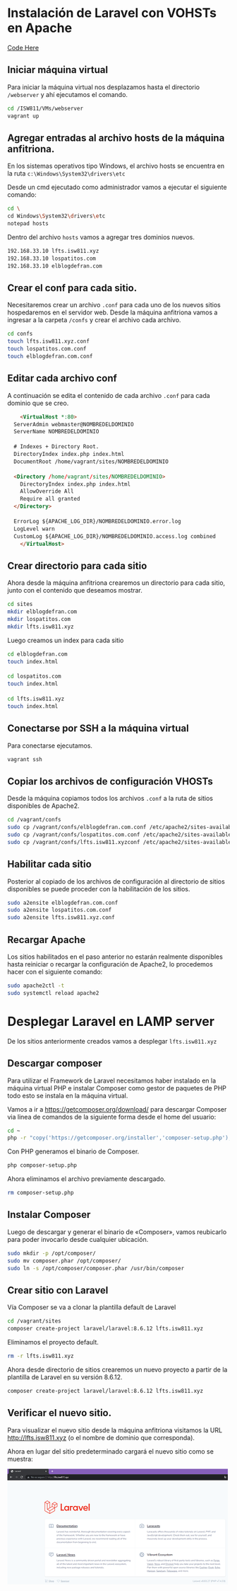 
# Instalación de Laravel con VOHSTs en Apache
 [Code Here](https://github.com/fborge/isw811/tree/master/Workshop-03) 

## Iniciar máquina virtual
Para iniciar la máquina virtual nos desplazamos hasta el directorio `/webserver` y ahí ejecutamos el comando.

```bash
cd /ISW811/VMs/webserver
vagrant up
```

## Agregar entradas al archivo hosts de la máquina anfitriona.
En los sistemas operativos tipo Windows, el archivo hosts se encuentra en la ruta `c:\Windows\System32\drivers\etc`

Desde un cmd ejecutado como administrador vamos a ejecutar el siguiente comando:

```bash
cd \
cd Windows\System32\drivers\etc
notepad hosts
```
Dentro del archivo `hosts` vamos a agregar tres dominios nuevos.

```bash
192.168.33.10 lfts.isw811.xyz
192.168.33.10 lospatitos.com
192.168.33.10 elblogdefran.com
```
## Crear el conf para cada sitio.
Necesitaremos crear un archivo `.conf`
para cada uno de los nuevos sitios hospedaremos en el servidor web. Desde la máquina anfitriona vamos a 
ingresar a la carpeta `/confs` y crear el archivo cada archivo.

```bash
cd confs
touch lfts.isw811.xyz.conf
touch lospatitos.com.conf
touch elblogdefran.com.conf
```
## Editar cada archivo conf
A continuación se edita el contenido de cada archivo `.conf` para cada dominio que se creo.

```html
    <VirtualHost *:80>
  ServerAdmin webmaster@NOMBREDELDOMINIO
  ServerName NOMBREDELDOMINIO

  # Indexes + Directory Root.
  DirectoryIndex index.php index.html
  DocumentRoot /home/vagrant/sites/NOMBREDELDOMINIO

  <Directory /home/vagrant/sites/NOMBREDELDOMINIO>
    DirectoryIndex index.php index.html
    AllowOverride All
    Require all granted
  </Directory>

  ErrorLog ${APACHE_LOG_DIR}/NOMBREDELDOMINIO.error.log
  LogLevel warn
  CustomLog ${APACHE_LOG_DIR}/NOMBREDELDOMINIO.access.log combined
    </VirtualHost>
```
## Crear directorio para cada sitio

Ahora desde la máquina anfitriona crearemos un directorio para cada sitio, junto con el contenido que deseamos mostrar.
```bash
cd sites
mkdir elblogdefran.com 
mkdir lospatitos.com 
mkdir lfts.isw811.xyz
```
Luego creamos un index para cada sitio
```bash
cd elblogdefran.com
touch index.html

cd lospatitos.com 
touch index.html

cd lfts.isw811.xyz
touch index.html
```
## Conectarse por SSH a la máquina virtual
Para conectarse  ejecutamos.

```bash
vagrant ssh
```

## Copiar los archivos de configuración VHOSTs
Desde la máquina copiamos todos los archivos `.conf` a la ruta de sitios disponibles de Apache2.
```bash
cd /vagrant/confs
sudo cp /vagrant/confs/elblogdefran.com.conf /etc/apache2/sites-available
sudo cp /vagrant/confs/lospatitos.com.conf /etc/apache2/sites-available
sudo cp /vagrant/confs/lfts.isw811.xyzconf /etc/apache2/sites-available
```

## Habilitar cada sitio
Posterior al copiado de los archivos de configuración al directorio de sitios disponibles se puede proceder con la habilitación de los sitios.

```bash
sudo a2ensite elblogdefran.com.conf
sudo a2ensite lospatitos.com.conf
sudo a2ensite lfts.isw811.xyz.conf
```

## Recargar Apache
Los sitios habilitados en el paso anterior no estarán realmente disponibles hasta reiniciar o recargar la configuración de Apache2, lo procedemos hacer con el siguiente comando:

```bash
sudo apache2ctl -t
sudo systemctl reload apache2
```

# Desplegar Laravel en LAMP server
De los sitios anteriormente creados vamos a desplegar `lfts.isw811.xyz`

## Descargar composer
Para utilizar el Framework de Laravel necesitamos haber instalado en la máquina virtual PHP e instalar Composer como gestor de paquetes de PHP todo esto se instala en la máquina virtual.

Vamos a ir a https://getcomposer.org/download/ para descargar Composer via linea de comandos de la siguiente forma desde el home del usuario:

```bash
cd ~
php -r "copy('https://getcomposer.org/installer','composer-setup.php');"
```
Con PHP generamos el binario de Composer.
```bash
php composer-setup.php
```
Ahora eliminamos el archivo previamente descargado.
```bash
rm composer-setup.php
```

## Instalar Composer
Luego de descargar y generar el binario de «Composer», vamos reubicarlo para poder invocarlo desde cualquier ubicación.
```bash
sudo mkdir -p /opt/composer/
sudo mv composer.phar /opt/composer/
sudo ln -s /opt/composer/composer.phar /usr/bin/composer
```
## Crear sitio con Laravel

Vía Composer se va a clonar la plantilla default de Laravel

```bash
cd /vagrant/sites
composer create-project laravel/laravel:8.6.12 lfts.isw811.xyz
```
Eliminamos el proyecto default.
```bash
rm -r lfts.isw811.xyz
```
Ahora desde directorio de sitios crearemos un nuevo proyecto a partir de la plantilla de Laravel en su versión 8.6.12.

```bash
composer create-project laravel/laravel:8.6.12 lfts.isw811.xyz
```


## Verificar el nuevo sitio.
Para visualizar el nuevo sitio desde la máquina anfitriona visitamos la URL
http://lfts.isw811.xyz (o el nombre de dominio que corresponda). 

Ahora en lugar del sitio predeterminado cargará el nuevo sitio como se muestra:

![Lav](images/laravel.png)